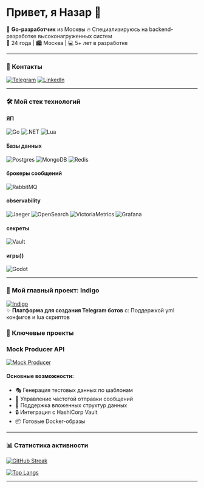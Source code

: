 # Привет, я Назар 👋
🚀 **Go-разработчик** из Москвы
🔥 Специализируюсь на backend-разработке высоконагруженных систем  
🎯 24 года | 🏙️ Москва | 💻 5+ лет в разработке

---

### 🤝 Контакты
[![Telegram](https://img.shields.io/badge/Telegram-2CA5E0?style=for-the-badge&logo=telegram&logoColor=white)](https://t.me/envyloup)
[![LinkedIn](https://img.shields.io/badge/LinkedIn-0077B5?style=for-the-badge&logo=linkedin&logoColor=white)](https://www.linkedin.com/in/nazar-gurtov-263793358/)

---

### 🛠️ Мой стек технологий
#### ЯП
![Go](https://img.shields.io/badge/Go-00ADD8?style=for-the-badge&logo=go&logoColor=white)
![.NET](https://img.shields.io/badge/.NET-512BD4?style=for-the-badge&logo=dotnet&logoColor=white)
![Lua](https://img.shields.io/badge/Lua-2C2D72?style=for-the-badge&logo=lua&logoColor=white)

#### Базы данных
![Postgres](https://img.shields.io/badge/PostgreSQL-316192?style=for-the-badge&logo=postgresql&logoColor=white)
![MongoDB](https://img.shields.io/badge/MongoDB-4EA94B?style=for-the-badge&logo=mongodb&logoColor=white)
![Redis](https://img.shields.io/badge/Redis-DC382D?style=for-the-badge&logo=redis&logoColor=white)

#### брокеры сообщений
![RabbitMQ](https://img.shields.io/badge/RabbitMQ-FF6600?style=for-the-badge&logo=rabbitmq&logoColor=white)

#### observability
![Jaeger](https://img.shields.io/badge/Jaeger-3C5CFF?style=for-the-badge&logo=jaeger&logoColor=white)
![OpenSearch](https://img.shields.io/badge/OpenSearch-005EB8?style=for-the-badge&logo=opensearch&logoColor=white)
![VictoriaMetrics](https://img.shields.io/badge/VictoriaMetrics-3D87E1?style=for-the-badge&logo=victoriametrics&logoColor=white)
![Grafana](https://img.shields.io/badge/Grafana-F46800?style=for-the-badge&logo=grafana&logoColor=white)

#### секреты
![Vault](https://img.shields.io/badge/Vault-000000?style=for-the-badge&logo=vault&logoColor=white)

#### игры))
![Godot](https://img.shields.io/badge/Godot-478CBF?style=for-the-badge&logo=godot-engine&logoColor=white)

---

<!--
### 🎮 Godot Игры
[![Godot Projects](https://img.shields.io/badge/Explore_My_Godot_Projects-478CBF?style=for-the-badge&logo=godot-engine)]()
-->

### 🚀 Мой главный проект: Indigo
[![Indigo](https://github-readme-stats.vercel.app/api/pin/?username=End1essRage&repo=indigo&theme=dark)](https://github.com/End1essRage/indigo)  
✨ **Платформа для создания Telegram ботов** с:
Поддержкой yml конфигов и lua скриптов

### 🚀 Ключевые проекты

### Mock Producer API
[![Mock Producer](https://github-readme-stats.vercel.app/api/pin/?username=End1essRage&repo=mock-producer&theme=dark)](https://github.com/End1essRage/mock-producer)

#### Основные возможности:
- 🎭 Генерация тестовых данных по шаблонам
- 🚦 Управление частотой отправки сообщений
- 🔄 Поддержка вложенных структур данных
- 🔒 Интеграция с HashiCorp Vault
- 📦 Готовые Docker-образы

---

### 📊 Статистика активности
[![GitHub Streak](https://streak-stats.demolab.com?user=End1essRage&theme=dark)](https://git.io/streak-stats)

[![Top Langs](https://github-readme-stats.vercel.app/api/top-langs/?username=End1essRage&layout=compact&theme=dark)](https://github.com/anuraghazra/github-readme-stats)

---

<!--
**End1essRage/End1essRage** is a ✨ _special_ ✨ repository because its `README.md` (this file) appears on your GitHub profile.

Here are some ideas to get you started:

- 🔭 I’m currently working on ...
- 🌱 I’m currently learning ...
- 👯 I’m looking to collaborate on ...
- 🤔 I’m looking for help with ...
- 💬 Ask me about ...
- 📫 How to reach me: ...
- 😄 Pronouns: ...
- ⚡ Fun fact: ...
-->
